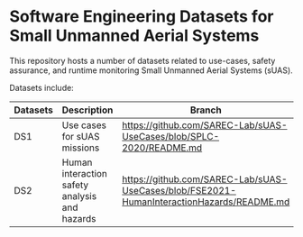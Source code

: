 # Software Engineering Datasets for Small Unmanned Aerial Systems

This repository hosts a number of datasets related to use-cases, safety assurance, and runtime monitoring Small Unmanned Aerial Systems (sUAS).

Datasets include:

| Datasets     | Description                 | Branch | Publication |
|--|-------------                    |--                              |-- |  
| DS1          | Use cases for sUAS missions | https://github.com/SAREC-Lab/sUAS-UseCases/blob/SPLC-2020/README.md | [SPLC 2020](../SPLC-2020/SPLC2020.txt)|
| DS2          | Human interaction safety analysis and hazards | https://github.com/SAREC-Lab/sUAS-UseCases/blob/FSE2021-HumanInteractionHazards/README.md| FSE2021|
